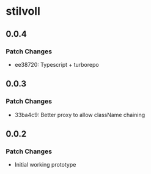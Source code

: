 # stilvoll

## 0.0.4

### Patch Changes

- ee38720: Typescript + turborepo

## 0.0.3

### Patch Changes

- 33ba4c9: Better proxy to allow className chaining

## 0.0.2

### Patch Changes

- Initial working prototype
